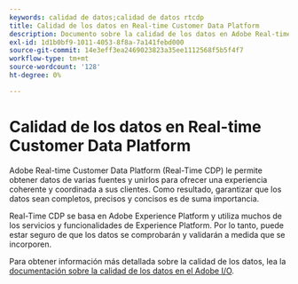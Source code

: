 ```yaml
---
keywords: calidad de datos;calidad de datos rtcdp
title: Calidad de los datos en Real-time Customer Data Platform
description: Documento sobre la calidad de los datos en Adobe Real-time Customer Data Platform
exl-id: 1d1b0bf9-1011-4053-8f8a-7a141febd000
source-git-commit: 14e3eff3ea2469023823a35ee1112568f5b5f4f7
workflow-type: tm+mt
source-wordcount: '128'
ht-degree: 0%

---
```


# Calidad de los datos en Real-time Customer Data Platform

Adobe Real-time Customer Data Platform (Real-Time CDP) le permite obtener datos de varias fuentes y unirlos para ofrecer una experiencia coherente y coordinada a sus clientes. Como resultado, garantizar que los datos sean completos, precisos y concisos es de suma importancia.

Real-Time CDP se basa en Adobe Experience Platform y utiliza muchos de los servicios y funcionalidades de Experience Platform. Por lo tanto, puede estar seguro de que los datos se comprobarán y validarán a medida que se incorporen.

Para obtener información más detallada sobre la calidad de los datos, lea la [documentación sobre la calidad de los datos en el Adobe I/O](../../ingestion/quality/overview.md).
